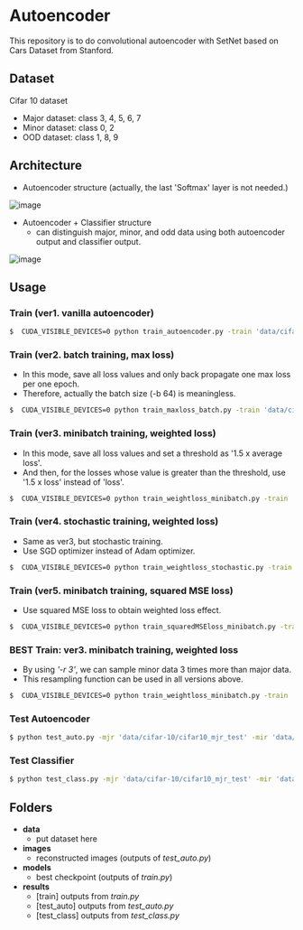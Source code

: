 # Autoencoder

This repository is to do convolutional autoencoder with SetNet based on Cars Dataset from Stanford.


## Dataset
Cifar 10 dataset
* Major dataset: class 3, 4, 5, 6, 7
* Minor dataset: class 0, 2
* OOD dataset: class 1, 8, 9

## Architecture

* Autoencoder structure (actually, the last 'Softmax' layer is not needed.)

![image](https://github.com/foamliu/Conv-Autoencoder/raw/master/images/segnet.jpg)
* Autoencoder + Classifier structure
  * can distinguish major, minor, and odd data using both autoencoder output and classifier output.

![image](https://user-images.githubusercontent.com/90391927/166187657-97a23864-f827-4f7f-94a6-056a3022bcb8.png)
## Usage


### Train (ver1. vanilla autoencoder)
```bash
$  CUDA_VISIBLE_DEVICES=0 python train_autoencoder.py -train 'data/cifar-10/cifar10_train' -valid 'data/cifar-10/cifar10_valid' -mjr 'data/cifar-10/cifar10_mjr_test' -mir 'data/cifar-10/cifar10_mir_test' -b 64 -lr 0.0001 -e 300 -n 0.15 -c 10
```
### Train (ver2. batch training, max loss)
* In this mode, save all loss values and only back propagate one max loss per one epoch.
* Therefore, actually the batch size (-b 64) is meaningless.
```bash
$  CUDA_VISIBLE_DEVICES=0 python train_maxloss_batch.py -train 'data/cifar-10/cifar10_train' -valid 'data/cifar-10/cifar10_valid' -mjr 'data/cifar-10/cifar10_mjr_test' -mir 'data/cifar-10/cifar10_mir_test' -b 64 -lr 0.0001 -e 300 -n 0.15 -c 10 -a 0.2
```
### Train (ver3. minibatch training, weighted loss)
* In this mode, save all loss values and set a threshold as '1.5 x average loss'.
* And then, for the losses whose value is greater than the threshold, use '1.5 x loss' instead of 'loss'.
```bash
$  CUDA_VISIBLE_DEVICES=0 python train_weightloss_minibatch.py -train 'data/cifar-10/cifar10_train' -valid 'data/cifar-10/cifar10_valid' -mjr 'data/cifar-10/cifar10_mjr_test' -mir 'data/cifar-10/cifar10_mir_test' -b 64 -lr 0.0001 -e 300 -n 0.15 -c 10 -a 0.2
```
### Train (ver4. stochastic training, weighted loss)
* Same as ver3, but stochastic training.
* Use SGD optimizer instead of Adam optimizer.
```bash
$  CUDA_VISIBLE_DEVICES=0 python train_weightloss_stochastic.py -train 'data/cifar-10/cifar10_train' -valid 'data/cifar-10/cifar10_valid' -mjr 'data/cifar-10/cifar10_mjr_test' -mir 'data/cifar-10/cifar10_mir_test' -b 1 -lr 0.0001 -e 300 -n 0.15 -c 10 -a 0.2
```
### Train (ver5. minibatch training, squared MSE loss)
* Use squared MSE loss to obtain weighted loss effect.
```bash
$  CUDA_VISIBLE_DEVICES=0 python train_squaredMSEloss_minibatch.py -train 'data/cifar-10/cifar10_train' -valid 'data/cifar-10/cifar10_valid' -mjr 'data/cifar-10/cifar10_mjr_test' -mir 'data/cifar-10/cifar10_mir_test' -b 1 -lr 0.0001 -e 300 -n 0.15 -c 10 -a 0.2
```
### BEST Train: ver3. minibatch training, weighted loss
* By using _'-r 3'_, we can sample minor data 3 times more than major data.
* This resampling function can be used in all versions above.
```bash
$  CUDA_VISIBLE_DEVICES=0 python train_weightloss_minibatch.py -train 'data/cifar-10/cifar10_train' -valid 'data/cifar-10/cifar10_valid' -mjr 'data/cifar-10/cifar10_mjr_test' -mir 'data/cifar-10/cifar10_mir_test' -b 1 -lr 0.0001 -e 300 -n 0.15 -c 10 -a 0.2 -r 3
```
### Test Autoencoder
```bash
$ python test_auto.py -mjr 'data/cifar-10/cifar10_mjr_test' -mir 'data/cifar-10/cifar10_mir_test' -ood 'data/cifar-10/cifar10_ood_test' -ch 'models/BEST_checkpoint_b_64_n_0.15_a_0.2.pt' -n 0.15 -c 10
```
### Test Classifier
```bash
$ python test_class.py -mjr 'data/cifar-10/cifar10_mjr_test' -mir 'data/cifar-10/cifar10_mir_test' -ood 'data/cifar-10/cifar10_ood_test' -ch 'models/BEST_checkpoint_b_64_n_0.15_a_0.2.pt' -n 0.15 -c 10
```
## Folders
* **data**
  * put dataset here
* **images**
  * reconstructed images (outputs of *test_auto.py*)
* **models**
  * best checkpoint (outputs of *train.py*)
* **results**
  * [train] outputs from *train.py*
  * [test_auto] outputs from *test_auto.py*
  * [test_class] outputs from *test_class.py*
